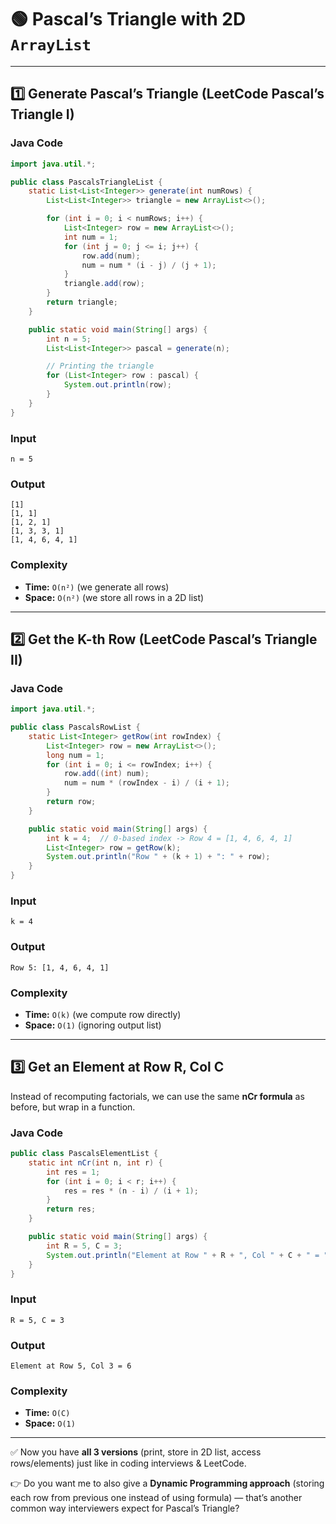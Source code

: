 # 🟢 Pascal’s Triangle with 2D `ArrayList`

---

## 1️⃣ Generate Pascal’s Triangle (LeetCode Pascal’s Triangle I)

### **Java Code**

```java
import java.util.*;

public class PascalsTriangleList {
    static List<List<Integer>> generate(int numRows) {
        List<List<Integer>> triangle = new ArrayList<>();

        for (int i = 0; i < numRows; i++) {
            List<Integer> row = new ArrayList<>();
            int num = 1;
            for (int j = 0; j <= i; j++) {
                row.add(num);
                num = num * (i - j) / (j + 1);
            }
            triangle.add(row);
        }
        return triangle;
    }

    public static void main(String[] args) {
        int n = 5;
        List<List<Integer>> pascal = generate(n);

        // Printing the triangle
        for (List<Integer> row : pascal) {
            System.out.println(row);
        }
    }
}
```

### **Input**

```
n = 5
```

### **Output**

```
[1]
[1, 1]
[1, 2, 1]
[1, 3, 3, 1]
[1, 4, 6, 4, 1]
```

### **Complexity**

* **Time:** `O(n²)` (we generate all rows)
* **Space:** `O(n²)` (we store all rows in a 2D list)

---

## 2️⃣ Get the K-th Row (LeetCode Pascal’s Triangle II)

### **Java Code**

```java
import java.util.*;

public class PascalsRowList {
    static List<Integer> getRow(int rowIndex) {
        List<Integer> row = new ArrayList<>();
        long num = 1;
        for (int i = 0; i <= rowIndex; i++) {
            row.add((int) num);
            num = num * (rowIndex - i) / (i + 1);
        }
        return row;
    }

    public static void main(String[] args) {
        int k = 4;  // 0-based index -> Row 4 = [1, 4, 6, 4, 1]
        List<Integer> row = getRow(k);
        System.out.println("Row " + (k + 1) + ": " + row);
    }
}
```

### **Input**

```
k = 4
```

### **Output**

```
Row 5: [1, 4, 6, 4, 1]
```

### **Complexity**

* **Time:** `O(k)` (we compute row directly)
* **Space:** `O(1)` (ignoring output list)

---

## 3️⃣ Get an Element at Row R, Col C

Instead of recomputing factorials, we can use the same **nCr formula** as before, but wrap in a function.

### **Java Code**

```java
public class PascalsElementList {
    static int nCr(int n, int r) {
        int res = 1;
        for (int i = 0; i < r; i++) {
            res = res * (n - i) / (i + 1);
        }
        return res;
    }

    public static void main(String[] args) {
        int R = 5, C = 3;
        System.out.println("Element at Row " + R + ", Col " + C + " = " + nCr(R - 1, C - 1));
    }
}
```

### **Input**

```
R = 5, C = 3
```

### **Output**

```
Element at Row 5, Col 3 = 6
```

### **Complexity**

* **Time:** `O(C)`
* **Space:** `O(1)`

---

✅ Now you have **all 3 versions** (print, store in 2D list, access rows/elements) just like in coding interviews & LeetCode.

👉 Do you want me to also give a **Dynamic Programming approach** (storing each row from previous one instead of using formula) — that’s another common way interviewers expect for Pascal’s Triangle?
